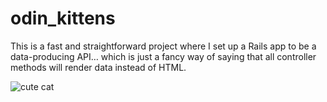 # odin_kittens

This is a fast and straightforward project where I set up a Rails app to be a data-producing API… which is just a fancy way of saying that all controller methods will render data instead of HTML.

![cute cat](https://www.dlf.pt/dfpng/middlepng/452-4529947_transparent-disguise-png-chibi-kawaii-cat-anime-png.png)
